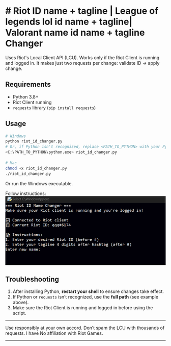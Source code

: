 # # Riot ID name + tagline | League of legends lol id name + tagline| Valorant name id name + tagline  Changer


Uses Riot's Local Client API (LCU). Works only if the Riot Client is running and logged in.
It makes just two requests per change: validate ID → apply change.

## Requirements

* Python 3.8+
* Riot Client running
* `requests` library (`pip install requests`)

## Usage

```bash
# Windows
python riot_id_changer.py
# Or, if Python isn't recognized, replace <PATH_TO_PYTHON> with your Python path:
<C:\PATH_TO_PYTHON\python.exe> riot_id_changer.py

# Mac
chmod +x riot_id_changer.py
./riot_id_changer.py
```

Or run the Windows executable.

Follow instructions:
![Example Screenshot](https://raw.githubusercontent.com/webberLV/lol-valorant-riot-name-changer/main/img/Example.png)

## Troubleshooting

1. After installing Python, **restart your shell** to ensure changes take effect.
2. If Python or `requests` isn’t recognized, use the **full path** (see example above).
3. Make sure the Riot Client is running and logged in before using the script.

---

Use responsibly at your own accord. Don’t spam the LCU with thousands of requests.
I have  No affiliation with Riot Games.

---
